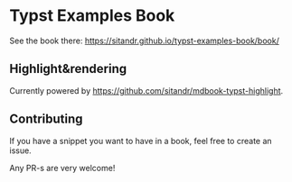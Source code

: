 # Typst Examples Book

See the book there: https://sitandr.github.io/typst-examples-book/book/

## Highlight&rendering

Currently powered by https://github.com/sitandr/mdbook-typst-highlight.

## Contributing

If you have a snippet you want to have in a book, feel free to create an issue.

Any PR-s are very welcome!
